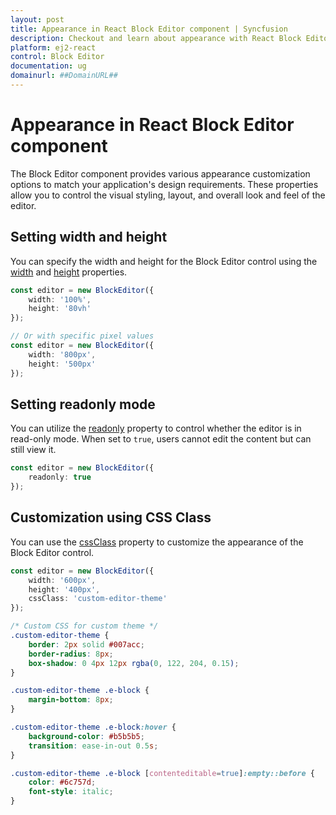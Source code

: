 ```yaml
---
layout: post
title: Appearance in React Block Editor component | Syncfusion
description: Checkout and learn about appearance with React Block Editor component of Syncfusion Essential JS 2 and more.
platform: ej2-react
control: Block Editor
documentation: ug
domainurl: ##DomainURL##
---
```


# Appearance in React Block Editor component

The Block Editor component provides various appearance customization options to match your application's design requirements. These properties allow you to control the visual styling, layout, and overall look and feel of the editor.

## Setting width and height

You can specify the width and height for the Block Editor control using the [width](../api/blockeditor/#width) and [height](../api/blockeditor/#height) properties.

```typescript
const editor = new BlockEditor({
    width: '100%',
    height: '80vh'
});

// Or with specific pixel values
const editor = new BlockEditor({
    width: '800px',
    height: '500px'
});
```

## Setting readonly mode

You can utilize the [readonly](../api/blockeditor/#readonly) property to control whether the editor is in read-only mode. When set to `true`, users cannot edit the content but can still view it.

```typescript
const editor = new BlockEditor({
    readonly: true
});
```

## Customization using CSS Class

You can use the [cssClass](../api/blockeditor/#cssclass) property to customize the appearance of the Block Editor control.

```typescript
const editor = new BlockEditor({
    width: '600px',
    height: '400px',
    cssClass: 'custom-editor-theme'
});
```

```css
/* Custom CSS for custom theme */
.custom-editor-theme {
    border: 2px solid #007acc;
    border-radius: 8px;
    box-shadow: 0 4px 12px rgba(0, 122, 204, 0.15);
}

.custom-editor-theme .e-block {
    margin-bottom: 8px;
}

.custom-editor-theme .e-block:hover {
    background-color: #b5b5b5;
    transition: ease-in-out 0.5s;
}

.custom-editor-theme .e-block [contenteditable=true]:empty::before {
    color: #6c757d;
    font-style: italic;
}
```